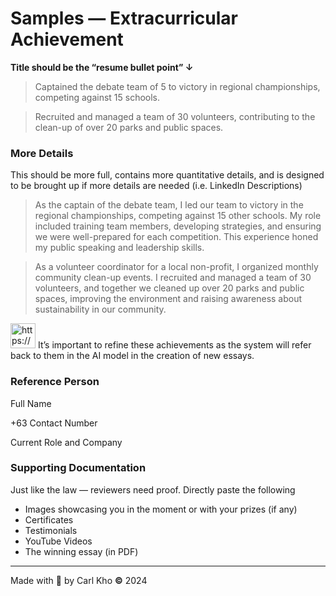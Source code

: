 # Samples — Extracurricular Achievement

**Title should be the “resume bullet point” ↓** 

> Captained the debate team of 5 to victory in regional championships, competing against 15 schools.
> 

> Recruited and managed a team of 30 volunteers, contributing to the clean-up of over 20 parks and public spaces.
> 

### More Details

This should be more full, contains more quantitative details, and is designed to be brought up if more details are needed (i.e. LinkedIn Descriptions)

> As the captain of the debate team, I led our team to victory in the regional championships, competing against 15 other schools. My role included training team members, developing strategies, and ensuring we were well-prepared for each competition. This experience honed my public speaking and leadership skills.
> 

> As a volunteer coordinator for a local non-profit, I organized monthly community clean-up events. I recruited and managed a team of 30 volunteers, and together we cleaned up over 20 parks and public spaces, improving the environment and raising awareness about sustainability in our community.
> 

<aside>
<img src="https://www.notion.so/icons/report_blue.svg" alt="https://www.notion.so/icons/report_blue.svg" width="40px" /> It’s important to refine these achievements as the system will refer back to them in the AI model in the creation of new essays.

</aside>

### Reference Person

Full Name

+63 Contact Number

Current Role and Company

### Supporting Documentation

Just like the law — reviewers need proof. Directly paste the following 

- Images showcasing you in the moment or with your prizes (if any)
- Certificates
- Testimonials
- YouTube Videos
- The winning essay (in PDF)

---

Made with 💖 by Carl Kho **©** 2024